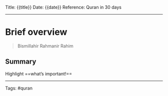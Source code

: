Title: {{title}}
Date: {{date}}
Reference: Quran in 30 days

---

# Brief overview
> Bismillahir Rahmanir Rahim

## 

## Summary
Highlight ==what’s important!==

---
Tags: #quran 